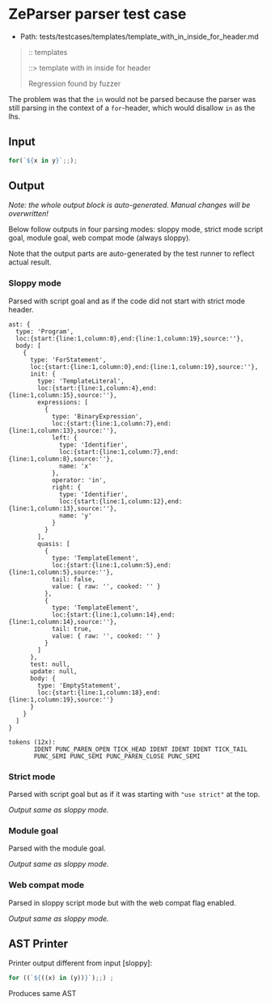 # ZeParser parser test case

- Path: tests/testcases/templates/template_with_in_inside_for_header.md

> :: templates
>
> ::> template with in inside for header
>
> Regression found by fuzzer

The problem was that the `in` would not be parsed because the parser was still parsing in the context of a `for`-header, which would disallow `in` as the lhs.


## Input

`````js
for(`${x in y}`;;);
`````

## Output

_Note: the whole output block is auto-generated. Manual changes will be overwritten!_

Below follow outputs in four parsing modes: sloppy mode, strict mode script goal, module goal, web compat mode (always sloppy).

Note that the output parts are auto-generated by the test runner to reflect actual result.

### Sloppy mode

Parsed with script goal and as if the code did not start with strict mode header.

`````
ast: {
  type: 'Program',
  loc:{start:{line:1,column:0},end:{line:1,column:19},source:''},
  body: [
    {
      type: 'ForStatement',
      loc:{start:{line:1,column:0},end:{line:1,column:19},source:''},
      init: {
        type: 'TemplateLiteral',
        loc:{start:{line:1,column:4},end:{line:1,column:15},source:''},
        expressions: [
          {
            type: 'BinaryExpression',
            loc:{start:{line:1,column:7},end:{line:1,column:13},source:''},
            left: {
              type: 'Identifier',
              loc:{start:{line:1,column:7},end:{line:1,column:8},source:''},
              name: 'x'
            },
            operator: 'in',
            right: {
              type: 'Identifier',
              loc:{start:{line:1,column:12},end:{line:1,column:13},source:''},
              name: 'y'
            }
          }
        ],
        quasis: [
          {
            type: 'TemplateElement',
            loc:{start:{line:1,column:5},end:{line:1,column:5},source:''},
            tail: false,
            value: { raw: '', cooked: '' }
          },
          {
            type: 'TemplateElement',
            loc:{start:{line:1,column:14},end:{line:1,column:14},source:''},
            tail: true,
            value: { raw: '', cooked: '' }
          }
        ]
      },
      test: null,
      update: null,
      body: {
        type: 'EmptyStatement',
        loc:{start:{line:1,column:18},end:{line:1,column:19},source:''}
      }
    }
  ]
}

tokens (12x):
       IDENT PUNC_PAREN_OPEN TICK_HEAD IDENT IDENT IDENT TICK_TAIL
       PUNC_SEMI PUNC_SEMI PUNC_PAREN_CLOSE PUNC_SEMI
`````

### Strict mode

Parsed with script goal but as if it was starting with `"use strict"` at the top.

_Output same as sloppy mode._

### Module goal

Parsed with the module goal.

_Output same as sloppy mode._

### Web compat mode

Parsed in sloppy script mode but with the web compat flag enabled.

_Output same as sloppy mode._

## AST Printer

Printer output different from input [sloppy]:

````js
for ((`${((x) in (y))}`);;) ;
````

Produces same AST
